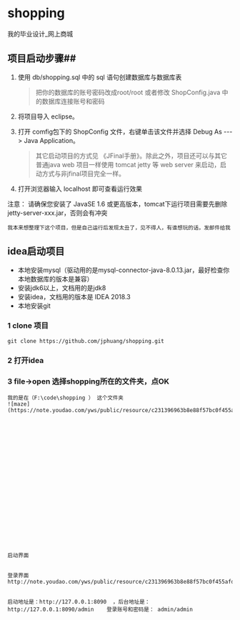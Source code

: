 shopping
========

我的毕业设计_网上商城

## 项目启动步骤##

1. 使用 db/shopping.sql 中的 sql 语句创建数据库与数据库表
    > 把你的数据库的账号密码改成root/root 或者修改 ShopConfig.java 中的数据库连接账号和密码
2. 将项目导入 eclipse。

3. 打开 comfig包下的 ShopConfig 文件，右键单击该文件并选择 Debug As ---> Java Application。
   >其它启动项目的方式见 《JFinal手册》。除此之外，项目还可以与其它普通java web 项目一样使用 tomcat
   jetty 等 web server 来启动，启动方式与非jfinal项目完全一样。

4. 打开浏览器输入  localhost 即可查看运行效果

注意： 请确保您安装了 JavaSE 1.6 或更高版本，tomcat下运行项目需要先删除 jetty-server-xxx.jar，否则会有冲突

	我本来想整理下这个项目，但是自己运行后发现太丑了，见不得人，有谁想玩的话，发邮件给我
	
	
## idea启动项目
- 本地安装mysql（驱动用的是mysql-connector-java-8.0.13.jar，最好检查你本地数据库的版本是兼容）
- 安装jdk6以上，文档用的是jdk8
- 安装idea，文档用的版本是 IDEA 2018.3
- 本地安装git

### 1 clone 项目
    git clone https://github.com/jphuang/shopping.git

### 2 打开idea


### 3 file->open 选择shopping所在的文件夹，点OK
    我的是在（F:\code\shopping ） 这个文件夹
    ![maze](https://note.youdao.com/yws/public/resource/c231396963b8e88f57bc0f455afdcc9b/xmlnote/172184A575A543F586B94CFAC6DAF8E0/4576)

     
    

    

    

    
    

    

    

    
    

    
    

    
    启动界面

    
    登录界面
    http://note.youdao.com/yws/public/resource/c231396963b8e88f57bc0f455afdcc9b/xmlnote/52839CF6F01E471EBB95DA6E089A8003/4606
    
    
    启动地址是：http://127.0.0.1:8090  ，后台地址是： http://127.0.0.1:8090/admin    登录账号和密码是： admin/admin
	
